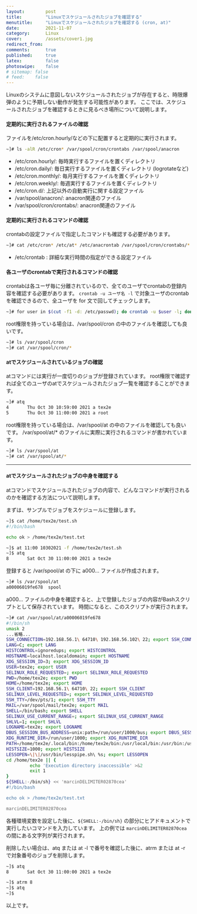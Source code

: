 ```yaml
---
layout:        post
title:         "Linuxでスケジュールされたジョブを確認する"
menutitle:     "Linuxでスケジュールされたジョブを確認する (cron, at)"
date:          2021-11-07
category:      Linux
cover:         /assets/cover1.jpg
redirect_from:
comments:      true
published:     true
latex:         false
photoswipe:    false
# sitemap: false
# feed:    false
---
```


Linuxのシステムに意図しないスケジュールされたジョブが存在すると、時限爆弾のように予期しない動作が発生する可能性があります。
ここでは、スケジュールされたジョブを確認するときに見るべき場所について説明します。

#### 定期的に実行されるファイルの確認
ファイルを/etc/cron.hourly/などの下に配置すると定期的に実行されます。
```bash
~]# ls -alR /etc/cron* /var/spool/cron/crontabs /var/spool/anacron
```
- /etc/cron.hourly/: 毎時実行するファイルを置くディレクトリ
- /etc/cron.daily/: 毎日実行するファイルを置くディレクトリ (logrotateなど)
- /etc/cron.monthly/: 毎月実行するファイルを置くディレクトリ
- /etc/cron.weekly/: 毎週実行するファイルを置くディレクトリ
- /etc/cron.d/: 上記以外の自動実行に関する設定ファイル
- /var/spool/anacron/: anacron関連のファイル
- /var/spool/cron/crontabs/: anacron関連のファイル

#### 定期的に実行されるコマンドの確認
crontabの設定ファイルで指定したコマンドも確認する必要があります。
```bash
~]# cat /etc/cron* /etc/at* /etc/anacrontab /var/spool/cron/crontabs/* /etc/incron.d/* /var/spool/incron/* 2>/dev/null
```
- /etc/crontab : 詳細な実行時間の指定ができる設定ファイル

#### 各ユーザのcrontabで実行されるコマンドの確認
crontabは各ユーザ毎に分離されているので、全てのユーザでcrontabの登録内容を確認する必要があります。
`crontab -u ユーザ名 -l` で対象ユーザのcrontabを確認できるので、全ユーザを for 文で回してチェックします。
```bash
~]# for user in $(cut -f1 -d: /etc/passwd); do crontab -u $user -l; done
```

root権限を持っている場合は、/var/spool/cron の中のファイルを確認しても良いです。
```bash
~]# ls /var/spool/cron
~]# cat /var/spool/cron/*
```

#### atでスケジュールされているジョブの確認
atコマンドには実行が一度切りのジョブが登録されています。
root権限で確認すれば全てのユーザのatでスケジュールされたジョブ一覧を確認することができます。
```bash
~]# atq
4       Thu Oct 30 10:59:00 2021 a tex2e
5       Thu Oct 30 11:00:00 2021 a root
```

root権限を持っている場合は、/var/spool/at の中のファイルを確認しても良いです。
/var/spool/at/* のファイルに実際に実行されるコマンドが書かれています。
```bash
~]# ls /var/spool/at
~]# cat /var/spool/at/*
```

---

#### atでスケジュールされたジョブの中身を確認する

atコマンドでスケジュールされたジョブの内容で、どんなコマンドが実行されるのかを確認する方法について説明します。

まずは、サンプルでジョブをスケジュールに登録します。
```bash
~]$ cat /home/tex2e/test.sh
#!/bin/bash

echo ok > /home/tex2e/test.txt

~]$ at 11:00 10302021 -f /home/tex2e/test.sh
~]$ atq
8       Sat Oct 30 11:00:00 2021 a tex2e
```
登録すると /var/spool/at の下に a000... ファイルが作成されます。
```bash
~]# ls /var/spool/at
a00006019fe678  spool
```
a000... ファイルの中身を確認すると、上で登録したジョブの内容がBashスクリプトとして保存されています。
時間になると、このスクリプトが実行されます。
```bash
~]# cat /var/spool/at/a00006019fe678
#!/bin/sh
umask 2
...省略...
SSH_CONNECTION=192.168.56.1\ 64710\ 192.168.56.102\ 22; export SSH_CONNECTION
LANG=C; export LANG
HISTCONTROL=ignoredups; export HISTCONTROL
HOSTNAME=localhost.localdomain; export HOSTNAME
XDG_SESSION_ID=3; export XDG_SESSION_ID
USER=tex2e; export USER
SELINUX_ROLE_REQUESTED=; export SELINUX_ROLE_REQUESTED
PWD=/home/tex2e; export PWD
HOME=/home/tex2e; export HOME
SSH_CLIENT=192.168.56.1\ 64710\ 22; export SSH_CLIENT
SELINUX_LEVEL_REQUESTED=; export SELINUX_LEVEL_REQUESTED
SSH_TTY=/dev/pts/1; export SSH_TTY
MAIL=/var/spool/mail/tex2e; export MAIL
SHELL=/bin/bash; export SHELL
SELINUX_USE_CURRENT_RANGE=; export SELINUX_USE_CURRENT_RANGE
SHLVL=1; export SHLVL
LOGNAME=tex2e; export LOGNAME
DBUS_SESSION_BUS_ADDRESS=unix:path=/run/user/1000/bus; export DBUS_SESSION_BUS_ADDRESS
XDG_RUNTIME_DIR=/run/user/1000; export XDG_RUNTIME_DIR
PATH=/home/tex2e/.local/bin:/home/tex2e/bin:/usr/local/bin:/usr/bin:/usr/local/sbin:/usr/sbin; export PATH
HISTSIZE=1000; export HISTSIZE
LESSOPEN=\|\|/usr/bin/lesspipe.sh\ %s; export LESSOPEN
cd /home/tex2e || {
         echo 'Execution directory inaccessible' >&2
         exit 1
}
${SHELL:-/bin/sh} << 'marcinDELIMITER02870cea'
#!/bin/bash

echo ok > /home/tex2e/test.txt

marcinDELIMITER02870cea
```
各種環境変数を設定した後に、`${SHELL:-/bin/sh}` の部分にヒアドキュメントで実行したいコマンドを入力しています。
上の例では `marcinDELIMITER02870cea` の間にある文字列が実行されます。

削除したい場合は、atq または at -l で番号を確認した後に、atrm または at -r で対象番号のジョブを削除します。
```bash
~]$ atq
8       Sat Oct 30 11:00:00 2021 a tex2e

~]$ atrm 8
~]$ atq
~]$
```

以上です。
